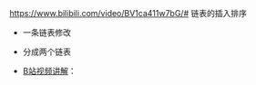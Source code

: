 https://www.bilibili.com/video/BV1ca411w7bG/# 链表的插入排序

- 一条链表修改

- 分成两个链表

- [B站视频讲解](https://www.bilibili.com/video/BV1ca411w7bG/)：
